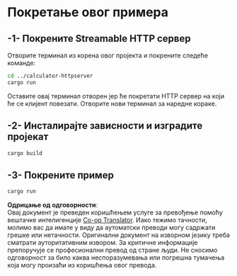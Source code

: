 <!--
CO_OP_TRANSLATOR_METADATA:
{
  "original_hash": "aa5122c6d9868b4b566586f27577ca47",
  "translation_date": "2025-08-18T23:43:49+00:00",
  "source_file": "03-GettingStarted/06-http-streaming/solution/rust/calculator-httpclient/README.md",
  "language_code": "sr"
}
-->
# Покретање овог примера

## -1- Покрените Streamable HTTP сервер

Отворите терминал из корена овог пројекта и покрените следеће команде:

```bash
cd ../calculator-httpserver
cargo run
```

Оставите овај терминал отворен јер ће покретати HTTP сервер на који ће се клијент повезати. Отворите нови терминал за наредне кораке.

## -2- Инсталирајте зависности и изградите пројекат

```bash
cargo build
```

## -3- Покрените пример

```bash
cargo run
```

**Одрицање од одговорности**:  
Овај документ је преведен коришћењем услуге за превођење помоћу вештачке интелигенције [Co-op Translator](https://github.com/Azure/co-op-translator). Иако тежимо тачности, молимо вас да имате у виду да аутоматски преводи могу садржати грешке или нетачности. Оригинални документ на изворном језику треба сматрати ауторитативним извором. За критичне информације препоручује се професионални превод од стране људи. Не сносимо одговорност за било каква неспоразумевања или погрешна тумачења која могу произаћи из коришћења овог превода.